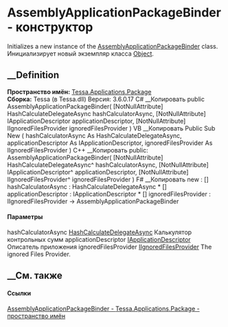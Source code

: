 # AssemblyApplicationPackageBinder - конструктор
Initializes a new instance of the
[AssemblyApplicationPackageBinder](T_Tessa_Applications_Package_AssemblyApplicationPackageBinder.htm)
class. Инициализирует новый экземпляр класса
[Object](https://learn.microsoft.com/dotnet/api/system.object).
## __Definition
 **Пространство имён:**
[Tessa.Applications.Package](N_Tessa_Applications_Package.htm)  
 **Сборка:** Tessa (в Tessa.dll) Версия: 3.6.0.17
C# __Копировать
     public AssemblyApplicationPackageBinder(
    	[NotNullAttribute] HashCalculateDelegateAsync hashCalculatorAsync,
    	[NotNullAttribute] IApplicationDescriptor applicationDescriptor,
    	[NotNullAttribute] IIgnoredFilesProvider ignoredFilesProvider
    )
VB __Копировать
     Public Sub New ( 
    	<NotNullAttribute> hashCalculatorAsync As HashCalculateDelegateAsync,
    	<NotNullAttribute> applicationDescriptor As IApplicationDescriptor,
    	<NotNullAttribute> ignoredFilesProvider As IIgnoredFilesProvider
    )
C++ __Копировать
     public:
    AssemblyApplicationPackageBinder(
    	[NotNullAttribute] HashCalculateDelegateAsync^ hashCalculatorAsync, 
    	[NotNullAttribute] IApplicationDescriptor^ applicationDescriptor, 
    	[NotNullAttribute] IIgnoredFilesProvider^ ignoredFilesProvider
    )
F# __Копировать
     new : 
            [<NotNullAttribute>] hashCalculatorAsync : HashCalculateDelegateAsync * 
            [<NotNullAttribute>] applicationDescriptor : IApplicationDescriptor * 
            [<NotNullAttribute>] ignoredFilesProvider : IIgnoredFilesProvider -> AssemblyApplicationPackageBinder
#### Параметры
hashCalculatorAsync
[HashCalculateDelegateAsync](T_Tessa_Applications_HashCalculateDelegateAsync.htm)
     Калькулятор контрольных сумм 
applicationDescriptor
[IApplicationDescriptor](T_Tessa_Platform_Runtime_IApplicationDescriptor.htm)
     Описатель приложения 
ignoredFilesProvider
[IIgnoredFilesProvider](T_Tessa_Applications_Package_IIgnoredFilesProvider.htm)
     The ignored Files Provider. 
## __См. также
#### Ссылки
[AssemblyApplicationPackageBinder -
](T_Tessa_Applications_Package_AssemblyApplicationPackageBinder.htm)
[Tessa.Applications.Package - пространство
имён](N_Tessa_Applications_Package.htm)
